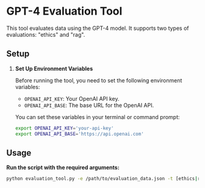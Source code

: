 # GPT-4 Evaluation Tool

This tool evaluates data using the GPT-4 model. It supports two types of evaluations: "ethics" and "rag".

## Setup

1. **Set Up Environment Variables**

   Before running the tool, you need to set the following environment variables:

   - `OPENAI_API_KEY`: Your OpenAI API key.
   - `OPENAI_API_BASE`: The base URL for the OpenAI API.

   You can set these variables in your terminal or command prompt:

   ```bash
   export OPENAI_API_KEY='your-api-key'
   export OPENAI_API_BASE='https://api.openai.com'


## Usage

**Run the script with the required arguments:**
```bash
python evaluation_tool.py -e /path/to/evaluation_data.json -t [ethics|rag] -r /path/to/results.json
